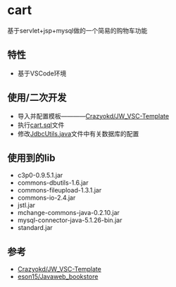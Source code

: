 # cart
基于servlet+jsp+mysql做的一个简易的购物车功能
## 特性
- 基于VSCode环境
## 使用/二次开发
- 导入并配置模板————[Crazyokd/JW_VSC-Template](##参考)
- 执行[cart.sql](cart.sql)文件
- 修改[JdbcUtils.java](pkg/ex11/utils/JdbcUtils.java)文件中有关数据库的配置
## 使用到的lib
- c3p0-0.9.5.1.jar
- commons-dbutils-1.6.jar
- commons-fileupload-1.3.1.jar
- commons-io-2.4.jar
- jstl.jar
- mchange-commons-java-0.2.10.jar
- mysql-connector-java-5.1.26-bin.jar
- standard.jar
## 参考
- [Crazyokd/JW_VSC-Template](https://github.com/Crazyokd/JW_VSC-Template)
- [eson15/Javaweb_bookstore](https://github.com/eson15/Javaweb_bookstore)